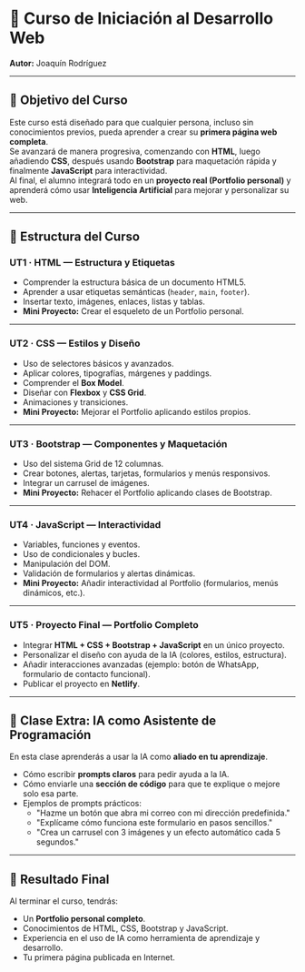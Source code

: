 
# 📘 Curso de Iniciación al Desarrollo Web
**Autor:** Joaquín Rodríguez

---

## 🎯 Objetivo del Curso
Este curso está diseñado para que cualquier persona, incluso sin conocimientos previos, pueda aprender a crear su **primera página web completa**.  
Se avanzará de manera progresiva, comenzando con **HTML**, luego añadiendo **CSS**, después usando **Bootstrap** para maquetación rápida y finalmente **JavaScript** para interactividad.  
Al final, el alumno integrará todo en un **proyecto real (Portfolio personal)** y aprenderá cómo usar **Inteligencia Artificial** para mejorar y personalizar su web.

---

## 📂 Estructura del Curso

### UT1 · HTML — Estructura y Etiquetas
- Comprender la estructura básica de un documento HTML5.
- Aprender a usar etiquetas semánticas (`header`, `main`, `footer`).
- Insertar texto, imágenes, enlaces, listas y tablas.
- **Mini Proyecto:** Crear el esqueleto de un Portfolio personal.

---

### UT2 · CSS — Estilos y Diseño
- Uso de selectores básicos y avanzados.
- Aplicar colores, tipografías, márgenes y paddings.
- Comprender el **Box Model**.
- Diseñar con **Flexbox** y **CSS Grid**.
- Animaciones y transiciones.
- **Mini Proyecto:** Mejorar el Portfolio aplicando estilos propios.

---

### UT3 · Bootstrap — Componentes y Maquetación
- Uso del sistema Grid de 12 columnas.
- Crear botones, alertas, tarjetas, formularios y menús responsivos.
- Integrar un carrusel de imágenes.
- **Mini Proyecto:** Rehacer el Portfolio aplicando clases de Bootstrap.

---

### UT4 · JavaScript — Interactividad
- Variables, funciones y eventos.
- Uso de condicionales y bucles.
- Manipulación del DOM.
- Validación de formularios y alertas dinámicas.
- **Mini Proyecto:** Añadir interactividad al Portfolio (formularios, menús dinámicos, etc.).

---

### UT5 · Proyecto Final — Portfolio Completo
- Integrar **HTML + CSS + Bootstrap + JavaScript** en un único proyecto.
- Personalizar el diseño con ayuda de la IA (colores, estilos, estructura).
- Añadir interacciones avanzadas (ejemplo: botón de WhatsApp, formulario de contacto funcional).
- Publicar el proyecto en **Netlify**.

---

## 🤖 Clase Extra: IA como Asistente de Programación
En esta clase aprenderás a usar la IA como **aliado en tu aprendizaje**.  
- Cómo escribir **prompts claros** para pedir ayuda a la IA.  
- Cómo enviarle una **sección de código** para que te explique o mejore solo esa parte.  
- Ejemplos de prompts prácticos:  
  - "Hazme un botón que abra mi correo con mi dirección predefinida."  
  - "Explícame cómo funciona este formulario en pasos sencillos."  
  - "Crea un carrusel con 3 imágenes y un efecto automático cada 5 segundos."  

---

## 🚀 Resultado Final
Al terminar el curso, tendrás:  
- Un **Portfolio personal completo**.  
- Conocimientos de HTML, CSS, Bootstrap y JavaScript.  
- Experiencia en el uso de IA como herramienta de aprendizaje y desarrollo.  
- Tu primera página publicada en Internet.  
